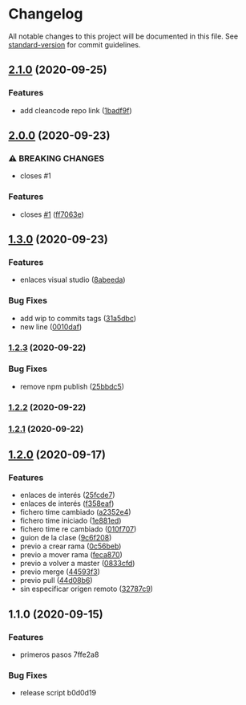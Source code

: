 # Changelog

All notable changes to this project will be documented in this file. See [standard-version](https://github.com/conventional-changelog/standard-version) for commit guidelines.

## [2.1.0](https://github.com/LabsAdemy/improving/compare/v2.0.0...v2.1.0) (2020-09-25)


### Features

* add cleancode repo link ([1badf9f](https://github.com/LabsAdemy/improving/commit/1badf9f4c9ae122b3d9aa5bf4fd858d15e2b5131))

## [2.0.0](https://github.com/LabsAdemy/improving/compare/v1.3.0...v2.0.0) (2020-09-23)


### ⚠ BREAKING CHANGES

* closes #1

### Features

* closes [#1](https://github.com/LabsAdemy/improving/issues/1) ([ff7063e](https://github.com/LabsAdemy/improving/commit/ff7063ed36d8315836de5984ddf53a04b00587bb))

## [1.3.0](https://github.com/LabsAdemy/improving/compare/v1.2.3...v1.3.0) (2020-09-23)


### Features

* enlaces visual studio ([8abeeda](https://github.com/LabsAdemy/improving/commit/8abeeda46972509a00240418c51f76ea9206161f))


### Bug Fixes

* add wip to commits tags ([31a5dbc](https://github.com/LabsAdemy/improving/commit/31a5dbce176b21fdcff391f65b53501d5a30121b))
* new line ([0010daf](https://github.com/LabsAdemy/improving/commit/0010daf90166b7607773696bd72b2b009d05f459))

### [1.2.3](https://github.com/LabsAdemy/improving/compare/v1.2.2...v1.2.3) (2020-09-22)


### Bug Fixes

* remove npm publish ([25bbdc5](https://github.com/LabsAdemy/improving/commit/25bbdc53b20009157b0b65e24279467d32e12890))

### [1.2.2](https://github.com/LabsAdemy/improving/compare/v1.2.1...v1.2.2) (2020-09-22)

### [1.2.1](https://github.com/LabsAdemy/improving/compare/v1.2.0...v1.2.1) (2020-09-22)

## [1.2.0](https://github.com/LabsAdemy/improving/compare/v1.1.0...v1.2.0) (2020-09-17)


### Features

* enlaces de interés ([25fcde7](https://github.com/LabsAdemy/improving/commit/25fcde7ed1874067dde3658452bd16fad634e9e1))
* enlaces de interés ([f358eaf](https://github.com/LabsAdemy/improving/commit/f358eaf21c8c906e1f84560bc29755283ad6eb96))
* fichero time cambiado ([a2352e4](https://github.com/LabsAdemy/improving/commit/a2352e4f4d48b73958ca687c6f4289a87fc58d22))
* fichero time iniciado ([1e881ed](https://github.com/LabsAdemy/improving/commit/1e881ed0018e9b0268d196bd164cfcc0d1b81b71))
* fichero time re cambiado ([010f707](https://github.com/LabsAdemy/improving/commit/010f7072a66be8b55d20e5f529696a426784a279))
* guion de la clase ([9c6f208](https://github.com/LabsAdemy/improving/commit/9c6f208651d662d54645bc5d6833425401a558b6))
* previo a crear rama ([0c56beb](https://github.com/LabsAdemy/improving/commit/0c56beb83f370e421c22aaacacdbae024ba6a776))
* previo a mover rama ([feca870](https://github.com/LabsAdemy/improving/commit/feca87039d867bd2f364a2996793c4f999d41364))
* previo a volver a master ([0833cfd](https://github.com/LabsAdemy/improving/commit/0833cfd7446a7c146df8b03131f7ac51d102742b))
* previo merge ([44593f3](https://github.com/LabsAdemy/improving/commit/44593f3fe7483fca8eb7ac5bb5eb9c0132760db8))
* previo pull ([44d08b6](https://github.com/LabsAdemy/improving/commit/44d08b60d68a5aa3f76dc8267f749329c78615a4))
* sin especificar origen remoto ([32787c9](https://github.com/LabsAdemy/improving/commit/32787c90fc5ae04c935c8db94be0e1059a76fc74))

## 1.1.0 (2020-09-15)


### Features

* primeros pasos 7ffe2a8


### Bug Fixes

* release script b0d0d19

